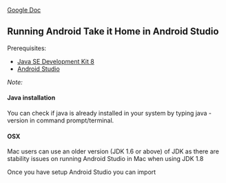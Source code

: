 [Google Doc](https://docs.google.com/document/d/1JUePcj0W9mg6Ea__lakJK-Zd6ZFXchmqdbztLqIU4Cs/edit)
## Running Android Take it Home in Android Studio

Prerequisites:

* [Java SE Development Kit 8](http://www.oracle.com/technetwork/java/javase/downloads/jdk8-downloads-2133151.html)
* [Android Studio](https://developer.android.com/studio/index.html)

_Note:_
#### Java installation
You can check if java is already installed in your system by typing java -version in command prompt/terminal.
#### OSX
Mac users can use an older version (JDK 1.6 or above) of JDK as there are stability issues on running Android Studio in Mac when using JDK 1.8

Once you have setup Android Studio you can import 


